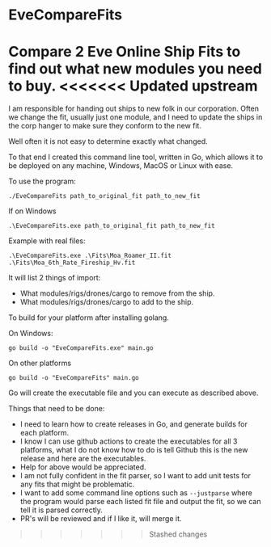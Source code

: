 # EveCompareFits
Compare 2 Eve Online Ship Fits to find out what new modules you need to buy.
<<<<<<< Updated upstream
=======

I am responsible for handing out ships to new folk in our corporation.  Often we change the fit, usually just one module, and I need to update the ships in the corp hanger to make sure they conform to the new fit.

Well often it is not easy to determine exactly what changed.

To that end I created this command line tool, written in Go, which allows it to be deployed on any machine, Windows, MacOS or Linux with ease.

To use the program:

`./EveCompareFits path_to_original_fit path_to_new_fit`

If on Windows

`.\EveCompareFits.exe path_to_original_fit path_to_new_fit`

Example with real files:

`.\EveCompareFits.exe .\Fits\Moa_Roamer_II.fit .\Fits\Moa_6th_Rate_Fireship_Hv.fit`

It will list 2 things of import:

* What modules/rigs/drones/cargo to remove from the ship.
* What modules/rigs/drones/cargo to add to the ship.

To build for your platform after installing golang.

On Windows:

`go build -o "EveCompareFits.exe" main.go`

On other platforms

`go build -o "EveCompareFits" main.go`

Go will create the executable file and you can execute as described above.

Things that need to be done:

* I need to learn how to create releases in Go, and generate builds for each platform.
* I know I can use github actions to create the executables for all 3 platforms, what I do not know how to do is tell Github this is the new release and here are the executables.
* Help for above would be appreciated.
* I am not fully confident in the fit parser, so I want to add unit tests for any fits that might be problematic.
* I want to add some command line options such as `--justparse` where the program would parse each listed fit file and output the fit, so we can tell it is parsed correctly.
* PR's will be reviewed and if I like it, will merge it.
>>>>>>> Stashed changes
